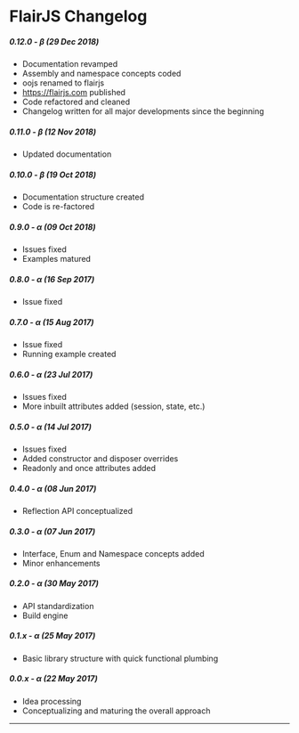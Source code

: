 FlairJS Changelog
===

##### 0.12.0 - &beta; (29 Dec 2018)

* Documentation revamped
* Assembly and namespace concepts coded
* oojs renamed to flairjs
* https://flairjs.com published
* Code refactored and cleaned
* Changelog written for all major developments since the beginning

##### 0.11.0 - &beta; (12 Nov 2018)

* Updated documentation

##### 0.10.0 - &beta; (19 Oct 2018)

* Documentation structure created
* Code is re-factored

##### 0.9.0 - &alpha; (09 Oct 2018)

* Issues fixed
* Examples matured

##### 0.8.0 - &alpha; (16 Sep 2017)

* Issue fixed

##### 0.7.0 - &alpha; (15 Aug 2017)

* Issue fixed
* Running example created

##### 0.6.0 - &alpha; (23 Jul 2017)

* Issues fixed
* More inbuilt attributes added (session, state, etc.)

##### 0.5.0 - &alpha; (14 Jul 2017)

* Issues fixed
* Added constructor and disposer overrides
* Readonly and once attributes added

##### 0.4.0 - &alpha; (08 Jun 2017)
* Reflection API conceptualized

##### 0.3.0 - &alpha; (07 Jun 2017)

* Interface, Enum and Namespace concepts added
* Minor enhancements

##### 0.2.0 - &alpha; (30 May 2017)

* API standardization
* Build engine

##### 0.1.x - &alpha; (25 May 2017)

* Basic library structure with quick functional plumbing

##### 0.0.x - &alpha; (22 May 2017)

* Idea processing
* Conceptualizing and maturing the overall approach

---